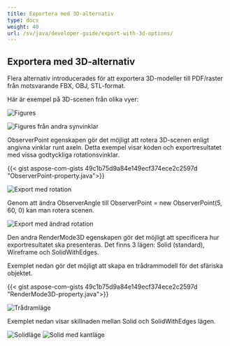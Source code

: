 ```yaml
---
title: Exportera med 3D-alternativ
type: docs
weight: 40
url: /sv/java/developer-guide/export-with-3d-options/
---
```


## **Exportera med 3D-alternativ**

Flera alternativ introducerades för att exportera 3D-modeller till PDF/raster från motsvarande FBX, OBJ, STL-format.

Här är exempel på 3D-scenen från olika vyer:

![Figures](/cad/_assets/guide/3d/fig1.png)

![Figures från andra synvinklar](/cad/_assets/guide/3d/fig2.png)

ObserverPoint egenskapen gör det möjligt att rotera 3D-scenen enligt angivna vinklar runt axeln. Detta exempel visar koden och exportresultatet med vissa godtyckliga rotationsvinklar.

{{< gist aspose-com-gists 49c1b75d9a84e149ecf374ece2c2597d "ObserverPoint-property.java">}}

![Export med rotation](/cad/_assets/guide/3d/fig3.png)

Genom att ändra ObserverAngle till ObserverPoint = new ObserverPoint(5, 60, 0) kan man rotera scenen.

![Export med ändrad rotation](/cad/_assets/guide/3d/fig4.png)

Den andra RenderMode3D egenskapen gör det möjligt att specificera hur exportresultatet ska presenteras. Det finns 3 lägen: Solid (standard), Wireframe och SolidWithEdges.

Exemplet nedan gör det möjligt att skapa en trådrammodell för det sfäriska objektet.

{{< gist aspose-com-gists 49c1b75d9a84e149ecf374ece2c2597d "RenderMode3D-property.java">}}

![Trådramläge](/cad/_assets/guide/3d/fig5.png)

Exemplet nedan visar skillnaden mellan Solid och SolidWithEdges lägen.

![Solidläge](/cad/_assets/guide/3d/fig6.png)
![Solid med kantläge](/cad/_assets/guide/3d/fig7.png)
